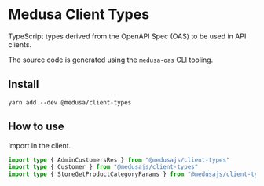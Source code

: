 # Medusa Client Types

TypeScript types derived from the OpenAPI Spec (OAS) to be used in API clients.

The source code is generated using the `medusa-oas` CLI tooling.

## Install

`yarn add --dev @medusa/client-types`

## How to use

Import in the client.

```typescript
import type { AdminCustomersRes } from "@medusajs/client-types"
import type { Customer } from "@medusajs/client-types"
import type { StoreGetProductCategoryParams } from "@medusajs/client-types"
```